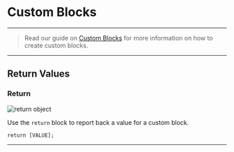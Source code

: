 # Custom Blocks

***

> Read our guide on [Custom Blocks](https://www.stencyl.com/help/view/creating-custom-blocks/) for more information on how to create custom blocks.

***

## Return Values

### <a name="return"></a> Return

![return object](https://static.stencyl.com/pedia2/block-images/custom-blocks/main/return.png)

Use the `return` block to report back a value for a custom block.

```
return [VALUE];
```

***
